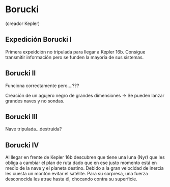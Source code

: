 # Borucki

(creador Kepler)

## Expedición Borucki I

Primera expeidción no tripulada para llegar a Kepler 16b. 
Consigue transmitir información pero se funden la mayoría de sus sistemas.

## Borucki II
Funciona correctamente pero….???

Creación de un agujero negro de grandes dimensiones -> Se pueden lanzar grandes naves y no sondas.

## Borucki III
Nave tripulada…destruida?

## Borucki IV
Al llegar en frente de Kepler 16b descubren que tiene una luna (Nyr) que les obliga a cambiar el plan de ruta dado que en ese justo momento está en medio de la nave y el planeta destino. Debido a la gran velocidad de inercia les cuesta un montón evitar el satélite. Para su sorpresa, una fuerza desconocida les atrae hasta él, chocando contra su superficie.
